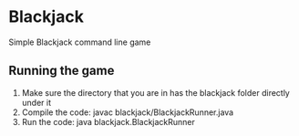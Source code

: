 # Blackjack
Simple Blackjack command line game

## Running the game

1. Make sure the directory that you are in has the blackjack folder directly under it 
2. Compile the code: javac blackjack/BlackjackRunner.java
3. Run the code: java blackjack.BlackjackRunner